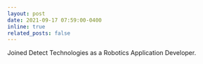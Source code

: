 ```yaml
---
layout: post
date: 2021-09-17 07:59:00-0400
inline: true
related_posts: false
---
```


Joined Detect Technologies as a Robotics Application Developer.
